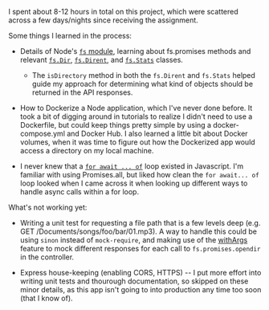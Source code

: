 I spent about 8-12 hours in total on this project, which were scattered across a few days/nights since receiving the assignment.

Some things I learned in the process:

* Details of Node's [`fs` module](https://nodejs.org/api/fs.html), learning about fs.promises methods and relevant [`fs.Dir`](https://nodejs.org/api/fs.html#class-fsdir), [`fs.Dirent`](https://nodejs.org/api/fs.html#class-fsdirent), and [`fs.Stats`](https://nodejs.org/api/fs.html#class-fsstats) classes.

    * The `isDirectory` method in both the `fs.Dirent` and `fs.Stats` helped guide my approach for determining what kind of objects should be returned in the API responses.

* How to Dockerize a Node application, which I've never done before. It took a bit of digging around in tutorials to realize I didn't need to use a Dockerfile, but could keep things pretty simple by using a docker-compose.yml and Docker Hub. I also learned a little bit about Docker volumes, when it was time to figure out how the Dockerized app would access a directory on my local machine.

* I never knew that a [`for await ... of`](https://developer.mozilla.org/en-US/docs/Web/JavaScript/Reference/Statements/for-await...of) loop existed in Javascript. I'm familiar with using Promises.all, but liked how clean the `for await... of` loop looked when I came across it when looking up different ways to handle async calls within a for loop.

What's not working yet:

* Writing a unit test for requesting a file path that is a few levels deep (e.g. GET /Documents/songs/foo/bar/01.mp3). A way to handle this could be using `sinon` instead of `mock-require`, and making use of the [withArgs](https://sinonjs.org/releases/latest/stubs/#stubwithargsarg1-arg2-) feature to mock different responses for each call to `fs.promises.opendir` in the controller.

* Express house-keeping (enabling CORS, HTTPS) -- I put more effort into writing unit tests and thourough documentation, so skipped on these minor details, as this app isn't going to into production any time too soon (that I know of).

